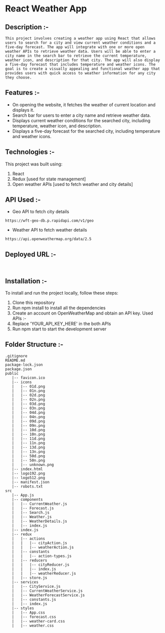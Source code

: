 # React Weather App

## Description :-
```
This project involves creating a weather app using React that allows users to search for a city and view current weather conditions and a five-day forecast. The app will integrate with one or more open weather APIs to retrieve weather data. Users will be able to enter a city name in the search bar to retrieve the current temperature, weather icon, and description for that city. The app will also display a five-day forecast that includes temperature and weather icons. The goal is to create a visually appealing and functional weather app that provides users with quick access to weather information for any city they choose.
```


## Features :-
- On opening the website, it fetches the weather of current location and displays it.
- Search bar for users to enter a city name and retrieve weather data.
- Displays current weather conditions for the searched city, including temperature, weather icon, and description.
- Displays a five-day forecast for the searched city, including temperature and weather icons.

## Technologies :-
This project was built using:

1. React
2. Redux [used for state management]
3. Open weather APIs [used to fetch weather and city details]


## API Used :-

- Geo API to fetch city details
```
https://wft-geo-db.p.rapidapi.com/v1/geo
```

- Weather API to fetch weather details
```
https://api.openweathermap.org/data/2.5
```

## Deployed URL :-

```


```

## Installation :-
To install and run the project locally, follow these steps:

1. Clone this repository
2. Run npm install to install all the dependencies
3. Create an account on OpenWeatherMap and obtain an API key. Used APIs :-
4. Replace 'YOUR_API_KEY_HERE' in the both APIs
5. Run npm start to start the development server


## Folder Structure :-

```
.gitignore
README.md
package-lock.json
package.json
public
   |-- favicon.ico
   |-- icons
   |   |-- 01d.png
   |   |-- 01n.png
   |   |-- 02d.png
   |   |-- 02n.png
   |   |-- 03d.png
   |   |-- 03n.png
   |   |-- 04d.png
   |   |-- 04n.png
   |   |-- 09d.png
   |   |-- 09n.png
   |   |-- 10d.png
   |   |-- 10n.png
   |   |-- 11d.png
   |   |-- 11n.png
   |   |-- 13d.png
   |   |-- 13n.png
   |   |-- 50d.png
   |   |-- 50n.png
   |   |-- unknown.png
   |-- index.html
   |-- logo192.png
   |-- logo512.png
   |-- manifest.json
   |-- robots.txt
src
   |-- App.js
   |-- components
   |   |-- CurrentWeather.js
   |   |-- Forecast.js
   |   |-- Search.js
   |   |-- Weather.js
   |   |-- WeatherDetails.js
   |   |-- index.js
   |-- index.js
   |-- redux
   |   |-- actions
   |   |   |-- cityAction.js
   |   |   |-- weatherAction.js
   |   |-- constants
   |   |   |-- action-types.js
   |   |-- reducers
   |   |   |-- cityReducer.js
   |   |   |-- index.js
   |   |   |-- weatherReducer.js
   |   |-- store.js
   |-- services
   |   |-- CityService.js
   |   |-- CurrentWeatherService.js
   |   |-- WeatherForecastService.js
   |   |-- constants.js
   |   |-- index.js
   |-- styles
   |   |-- App.css
   |   |-- forecast.css
   |   |-- weather-card.css
   |   |-- weather.css
```